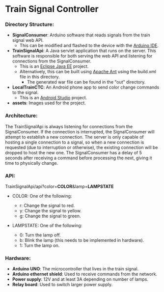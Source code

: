 # Train Signal Controller
### Directory Structure:
- __SignalConsumer__: Arduino software that reads signals from the train signal web API.
    - This can be modified and flashed to the device with the [Arduino IDE](https://www.arduino.cc/en/Main/Software).
- __TrainSignalApi__: A Java servlet application that runs on the server. This software is responsible for both serving the web API and listening for connections from the SignalConsumer.
    - This is an [Eclipse Java EE](https://www.eclipse.org/downloads/) project.
    - Alternatively, this can be built using [Apache Ant](https://ant.apache.org/bindownload.cgi) using the build.xml file in this directory.
        - The generated war file can be found in the "out" directory.
- __LocalTrainCTC__: An Android phone app to send color change commands to the signal.
    - This is an [Android Studio](https://developer.android.com/studio/) project.
- __assets__: Images used for the project.

### Architecture:
The TrainSignalApi is always listening for connections from the SignalConsumer. If the connection is interrupted, the SignalConsumer will attempt to establish a new connection. The server is only capable of hosting a single connection to a signal, so when a new connection is requested (due to interruption or otherwise), the existing connection will be dropped to host the new one. The SignalConsumer has a delay of 5 seconds after receiving a command before processing the next, giving it time to physically change.

### API:
TrainSignalApi/api?color=__COLOR__&lamp=__LAMPSTATE__

- COLOR: One of the following:
    - r: Change the signal to red.
    - y: Change the signal to yellow.
    - g: Change the signal to green.

- LAMPSTATE: One of the following:
    - 0: Turn the lamp off.
    - b: Blink the lamp (this needs to be implemented in hardware).
    - 1: Turn the lamp on.

### Hardware:

- __Arduino UNO__: The microcontroller that lives in the train signal.
- __Arduino ethernet shield__: Used to receive commands from the network. 
- __Power supply__: 12V and at least 3A depending on number of lamps.
- __Relay board__: Used to switch larger power supply.